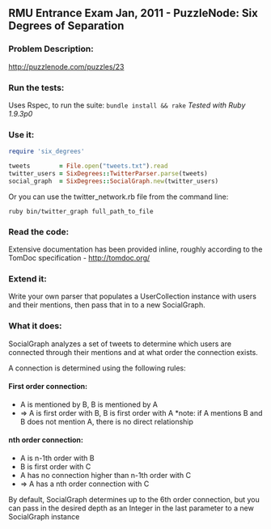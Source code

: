 ## RMU Entrance Exam Jan, 2011 - PuzzleNode: Six Degrees of Separation
### Problem Description:
http://puzzlenode.com/puzzles/23

### Run the tests:
Uses Rspec, to run the suite: `bundle install && rake`
*Tested with Ruby 1.9.3p0*

### Use it:

````ruby
require 'six_degrees'

tweets        = File.open("tweets.txt").read
twitter_users = SixDegrees::TwitterParser.parse(tweets)
social_graph  = SixDegrees::SocialGraph.new(twitter_users)
````

Or you can use the twitter_network.rb file from the command line:

`ruby bin/twitter_graph full_path_to_file`

### Read the code:
Extensive documentation has been provided inline, roughly according to
the TomDoc specification - http://tomdoc.org/

### Extend it:
Write your own parser that populates a UserCollection instance with
users and their mentions, then pass that in to a new SocialGraph.

### What it does:
SocialGraph analyzes a set of tweets to determine which users are
connected through their mentions and at what order the connection exists.

A connection is determined using the following rules:

#### First order connection:

-   A is mentioned by B, B is mentioned by A
-   => A is first order with B, B is first order with A
    *note: if A mentions B and B does not mention A, there is no direct relationship

#### nth order connection:

-   A is n-1th order with B
-   B is first order with C
-   A has no connection higher than n-1th order with C
-   => A has a nth order connection with C

By default, SocialGraph determines up to the 6th order connection, but
you can pass in the desired depth as an Integer in the last parameter to a new
SocialGraph instance
